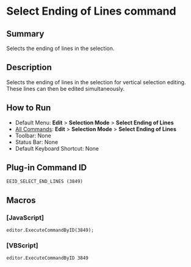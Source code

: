 # Select Ending of Lines command

## Summary

Selects the ending of lines in the selection.

## Description

Selects the ending of lines in the selection for vertical selection editing. These lines can then be edited simultaneously.

## How to Run

- Default Menu: **Edit** \> **Selection Mode**
\> **Select Ending of Lines**
- [All Commands](../tools/all_commands): **Edit** \> **Selection Mode**
\> **Select Ending of Lines**
- Toolbar: None
- Status Bar: None
- Default Keyboard Shortcut: None

## Plug-in Command ID

```
EEID_SELECT_END_LINES (3849)```

## Macros

### \[JavaScript\]

```
editor.ExecuteCommandByID(3849);
```

### \[VBScript\]

```
editor.ExecuteCommandByID 3849
```
